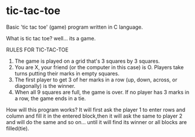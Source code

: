 # tic-tac-toe
Basic 'tic tac toe' (game)  program written in C language.

What is tic tac toe?
	well... its a game.
 
 
RULES FOR TIC-TAC-TOE
1. The game is played on a grid that's 3 squares by 3 squares.
2. You are X, your friend (or the computer in this case) is O. Players take turns putting their marks in empty squares.
3. The first player to get 3 of her marks in a row (up, down, across, or diagonally) is the winner.
4. When all 9 squares are full, the game is over. If no player has 3 marks in a row, the game ends in a tie.


How will this program works?
It will first ask the player 1 to enter rows and column and fill it in the entered block,then it will ask the same to player 2 and will do the same and so on...
until it will find its winner or all blocks are filled(tie).
